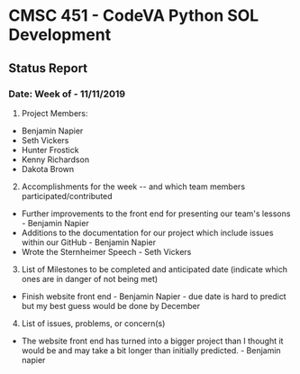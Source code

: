# CMSC 451 - CodeVA Python SOL Development
## Status Report
### Date: Week of - 11/11/2019
1. Project Members:
  * Benjamin Napier
  * Seth Vickers
  * Hunter Frostick
  * Kenny Richardson
  * Dakota Brown
2. Accomplishments for the week -- and which team members participated/contributed
  * Further improvements to the front end for presenting our team's lessons - Benjamin Napier
  * Additions to the documentation for our project which include issues within our GitHub - Benjamin Napier
  * Wrote the Sternheimer Speech - Seth Vickers
3. List of Milestones to be completed and anticipated date (indicate which ones are in danger of not being met)
  * Finish website front end - Benjamin Napier - due date is hard to predict but my best guess would be done by December
4. List of issues, problems, or concern(s)
  * The website front end has turned into a bigger project than I thought it would be and may take a bit longer than initially predicted. - Benjamin napier
